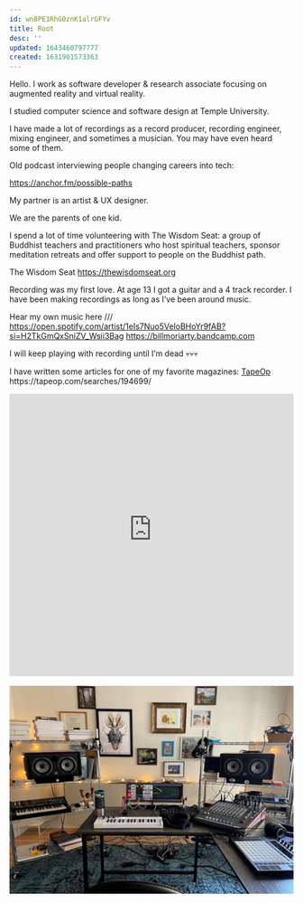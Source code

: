 ```yaml
---
id: wn8PE1RhG0znK1alrGFYv
title: Root
desc: ''
updated: 1643460797777
created: 1631901573363
---
```

Hello. I work as software developer & research associate focusing on augmented reality and virtual reality. 

I studied computer science and software design at Temple University.

I have made a lot of recordings as a record producer, recording engineer, mixing engineer, and sometimes a musician. You may have even heard some of them.

Old podcast interviewing people changing careers into tech:

https://anchor.fm/possible-paths

My partner is an artist & UX designer.

We are the parents of one kid.

I spend a lot of time volunteering with The Wisdom Seat: a group of Buddhist teachers and practitioners who host spiritual teachers, sponsor meditation retreats and offer support to people on the Buddhist path.

The Wisdom Seat
https://thewisdomseat.org

Recording was my first love. At age 13 I got a guitar and a 4 track recorder. I have been making recordings as long as I’ve been around music.

Hear my own music here ///️
https://open.spotify.com/artist/1eIs7Nuo5VeloBHoYr9fAB?si=H2TkGmQxSniZV_Wsii3Bag
https://billmoriarty.bandcamp.com

I will keep playing with recording until I’m dead 💀💀💀

I have written some articles for one of my favorite magazines: [TapeOp️]([https://tapeop.com/searches/194699/](https://tapeop.com/searches/194699/)) 
https://tapeop.com/searches/194699/



<iframe src="https://relentless-architect-4898.ck.page/5ddeb58ffe" style="width:100%; height:500px; border:none; "></iframe>

![Studio](assets/images/thespot.jpg)
